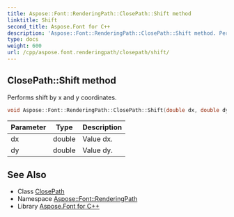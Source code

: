 ```yaml
---
title: Aspose::Font::RenderingPath::ClosePath::Shift method
linktitle: Shift
second_title: Aspose.Font for C++
description: 'Aspose::Font::RenderingPath::ClosePath::Shift method. Performs shift by x and y coordinates in C++.'
type: docs
weight: 600
url: /cpp/aspose.font.renderingpath/closepath/shift/
---
```

## ClosePath::Shift method


Performs shift by x and y coordinates.

```cpp
void Aspose::Font::RenderingPath::ClosePath::Shift(double dx, double dy) override
```


| Parameter | Type | Description |
| --- | --- | --- |
| dx | double | Value dx. |
| dy | double | Value dy. |

## See Also

* Class [ClosePath](../)
* Namespace [Aspose::Font::RenderingPath](../../)
* Library [Aspose.Font for C++](../../../)
